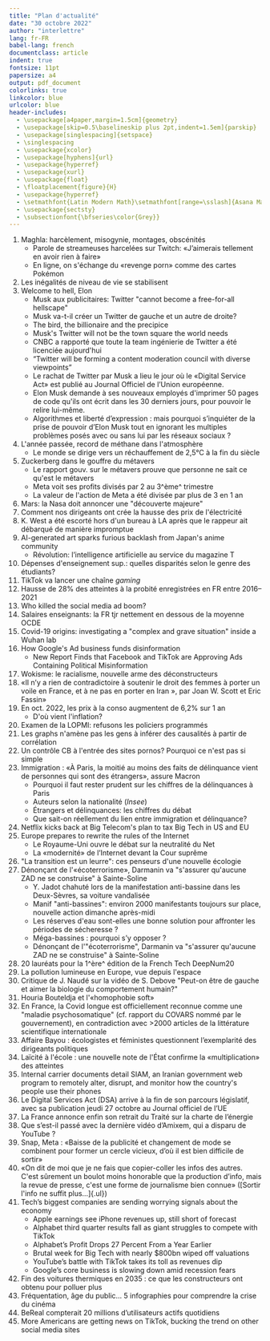```yaml
---
title: "Plan d'actualité"
date: "30 octobre 2022"
author: "interlettre"
lang: fr-FR
babel-lang: french
documentclass: article
indent: true
fontsize: 11pt
papersize: a4
output: pdf_document
colorlinks: true
linkcolor: blue
urlcolor: blue
header-includes:
  - \usepackage[a4paper,margin=1.5cm]{geometry}
  - \usepackage[skip=0.5\baselineskip plus 2pt,indent=1.5em]{parskip}
  - \usepackage[singlespacing]{setspace}
  - \singlespacing
  - \usepackage{xcolor}
  - \usepackage[hyphens]{url}
  - \usepackage{hyperref}
  - \usepackage{xurl}
  - \usepackage{float}
  - \floatplacement{figure}{H}
  - \usepackage{hyperref}
  - \setmathfont{Latin Modern Math}\setmathfont[range=\sslash]{Asana Math}
  - \usepackage{sectsty}
  - \subsectionfont{\bfseries\color{Grey}}
---
```


1. Maghla: harcèlement, misogynie, montages, obscénités
   * Parole de streameuses harcelées sur Twitch: «J’aimerais tellement en avoir rien à faire»
   * En ligne, on s'échange du «revenge porn» comme des cartes Pokémon
2. Les inégalités de niveau de vie se stabilisent
3. Welcome to hell, Elon
   * Musk aux publicitaires: Twitter "cannot become a free-for-all hellscape"
   * Musk va-t-il créer un Twitter de gauche et un autre de droite?
   * The bird, the billionaire and the precipice
   * Musk's Twitter will not be the town square the world needs
   * CNBC a rapporté que toute la team ingénierie de Twitter a été licenciée aujourd'hui
   * “Twitter will be forming a content moderation council with diverse viewpoints”
   * Le rachat de Twitter par Musk a lieu le jour où le «Digital Service Act» est publié au Journal Officiel de l’Union européenne.
   * Elon Musk demande à ses nouveaux employés d'imprimer 50 pages de code qu'ils ont écrit dans les 30 derniers jours, pour pouvoir le relire lui-même.
   * Algorithmes et liberté d’expression : mais pourquoi s’inquiéter de la prise de pouvoir d’Elon Musk tout en ignorant les multiples problèmes posés avec ou sans lui par les réseaux sociaux ?
4. L'année passée, record de méthane dans l'atmosphère
   * Le monde se dirige vers un réchauffement de 2,5°C à la fin du siècle
5. Zuckerberg dans le gouffre du métavers
   * Le rapport gouv. sur le métavers prouve que personne ne sait ce qu'est le métavers
   * Meta voit ses profits divisés par 2 au 3^ème^ trimestre
   * La valeur de l'action de Meta a été divisée par plus de 3 en 1 an
6. Mars: la Nasa doit annoncer une "découverte majeure"
7. Comment nos dirigeants ont crée la hausse des prix de l'électricité
8. K. West a été escorté hors d'un bureau à LA après que le rappeur ait débarqué de manière impromptue
9. AI-generated art sparks furious backlash from Japan's anime community
   * Révolution: l’intelligence artificielle au service du magazine T
10. Dépenses d'enseignement sup.: quelles disparités selon le genre des étudiants?
11. TikTok va lancer une chaîne _gaming_
12. Hausse de 28% des atteintes à la probité enregistrées en FR entre 2016–2021
13. Who killed the social media ad boom?
14. Salaires enseignants: la FR tjr nettement en dessous de la moyenne OCDE
15. Covid-19 origins: investigating a "complex and grave situation" inside a Wuhan lab
16. How Google's Ad business funds disinformation
    * New Report Finds that Facebook and TikTok are Approving Ads Containing Political Misinformation
17. Wokisme: le racialisme, nouvelle arme des déconstructeurs
18. «Il n’y a rien de contradictoire à soutenir le droit des femmes à porter un voile en France, et à ne pas en porter en Iran », par Joan W. Scott et Eric Fassin»
19. En oct. 2022, les prix à la conso augmentent de 6,2% sur 1 an
    * D'où vient l'inflation?
20. Examen de la LOPMI: refusons les policiers programmés
21. Les graphs n'amène pas les gens à inférer des causalités à partir de corrélation
22. Un contrôle CB à l'entrée des sites pornos? Pourquoi ce n'est pas si simple
23. Immigration : «À Paris, la moitié au moins des faits de délinquance vient de personnes qui sont des étrangers», assure Macron
    * Pourquoi il faut rester prudent sur les chiffres de la délinquances à Paris
    * Auteurs selon la nationalité (_Insee_)
    * Étrangers et délinquances: les chiffres du débat
    * Que sait-on réellement du lien entre immigration et délinquance?
24. Netflix kicks back at Big Telecom's plan to tax Big Tech in US and EU
25. Europe prepares to rewrite the rules of the Internet
    * Le Royaume-Uni ouvre le débat sur la neutralité du Net
    * La «modernité» de l’Internet devant la Cour suprême
26. "La transition est un leurre": ces penseurs d'une nouvelle écologie
27. Dénonçant de l'«écoterrorisme», Darmanin va "s'assurer qu'aucune ZAD ne se construise" à Sainte-Soline
    * Y. Jadot chahuté lors de la manifestation anti-bassine dans les Deux-Sèvres, sa voiture vandalisée
    * Manif "anti-bassines": environ 2000 manifestants toujours sur place, nouvelle action dimanche après-midi
    * Les réserves d'eau sont-elles une bonne solution pour affronter les périodes de sécheresse ?
    * Méga-bassines : pourquoi s’y opposer ?
    * Dénonçant de l'"écoterrorisme", Darmanin va "s'assurer qu'aucune ZAD ne se construise" à Sainte-Soline
28. 20 lauréats pour la 1^ère^ édition de la French Tech DeepNum20
29. La pollution lumineuse en Europe, vue depuis l'espace
30. Critique de J. Naudé sur la vidéo de S. Debove "Peut-on être de gauche et aimer la biologie du comportement humain?"
31. Houria Bouteldja et l'«homophobie soft»
32. En France, la Covid longue est officiellement reconnue comme une "maladie psychosomatique" (cf. rapport du COVARS nommé par le gouvernement), en contradiction avec >2000 articles de la littérature scientifique internationale
33. Affaire Bayou : écologistes et féministes questionnent l’exemplarité des dirigeants politiques
34. Laïcité à l'école : une nouvelle note de l'État confirme la «multiplication» des atteintes
35. Internal carrier documents detail SIAM, an Iranian government web program to remotely alter, disrupt, and monitor how the country's people use their phones
36. Le Digital Services Act (DSA) arrive à la fin de son parcours législatif, avec sa publication jeudi 27 octobre au Journal officiel de l’UE
37. La France annonce enfin son retrait du Traité sur la charte de l’énergie
38. Que s’est-il passé avec la dernière vidéo d’Amixem, qui a disparu de YouTube ?
39. Snap, Meta : «Baisse de la publicité et changement de mode se combinent pour former un cercle vicieux, d’où il est bien difficile de sortir»
40. «On dit de moi que je ne fais que copier-coller les infos des autres. C'est sûrement un boulot moins honorable que la production d’info, mais la revue de presse, c'est une forme de journalisme bien connue» ([Sortir l'info ne suffit plus...]{.ul})
41. Tech’s biggest companies are sending worrying signals about the economy
    * Apple earnings see iPhone revenues up, still short of forecast
    * Alphabet third quarter results fall as giant struggles to compete with TikTok
    * Alphabet’s Profit Drops 27 Percent From a Year Earlier
    * Brutal week for Big Tech with nearly $800bn wiped off valuations
    * YouTube’s battle with TikTok takes its toll as revenues dip
    * Google’s core business is slowing down amid recession fears
42. Fin des voitures thermiques en 2035 : ce que les constructeurs ont obtenu pour polluer plus
43. Fréquentation, âge du public… 5 infographies pour comprendre la crise du cinéma
44. BeReal compterait 20 millions d’utilisateurs actifs quotidiens
45. More Americans are getting news on TikTok, bucking the trend on other social media sites